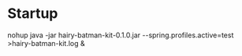 Startup
==========

nohup java -jar hairy-batman-kit-0.1.0.jar --spring.profiles.active=test >hairy-batman-kit.log &
